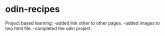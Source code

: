 # odin-recipes

Project based learning:
-added link other to other pages.
-added images to two html file.
-completed the odin project.

